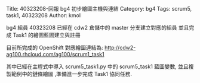 Title: 40323208-回報 bg4 初步繪圖主機與連結
Category: bg4
Tags: scrum5, task1, 40323208
Author: kmol

bg4 組員 40323208 已經在 cdw2 倉儲中的 master 分支建立對應的組員 並且完成 Task1 的繪圖藍圖建立與註冊

<!-- PELICAN_END_SUMMARY -->

目前所完成的 OpenShift 對應繪圖連結為: <a href="http://cdw2-ag100.rhcloud.com/ag100/scrum1_task1">http://cdw2-ag100.rhcloud.com/ag100/scrum1_task1</a>

其中已經在主程式中導入 scrum5_task1.py 中的 scrum5_task1 藍圖變數, 並且複製範例中的鏈條繪圖 ,準備進一步完成 Task1 協同任務.
